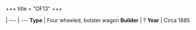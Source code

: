+++
title = "OF13"
+++

 |
--- | ---
**Type** | Four wheeled, bolster wagon
**Builder** | ?
**Year** | Circa 1885